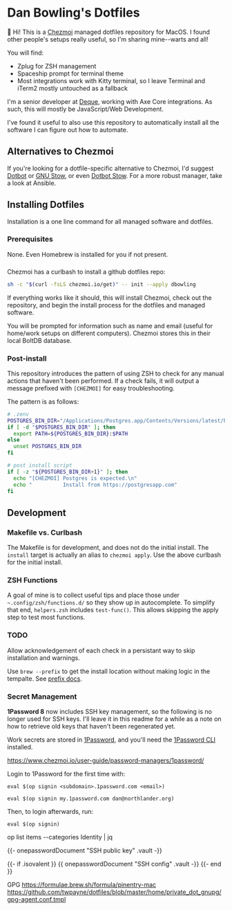 # Dan Bowling's Dotfiles

👋 Hi! This is a [Chezmoi](https://www.chezmoi.io) managed dotfiles repository for MacOS. I found other people's setups really useful, so I'm sharing mine--warts and all!

You will find:

- Zplug for ZSH management
- Spaceship prompt for terminal theme
- Most integrations work with Kitty terminal, so I leave Terminal and iTerm2 mostly untouched as a fallback

I'm a senior developer at [Deque](https://www.deque.com), working with Axe Core integrations. As such, this will mostly be JavaScript/Web Development.

I've found it useful to also use this repository to automatically install all the software I can figure out how to automate.

## Alternatives to Chezmoi

If you're looking for a dotfile-specific alternative to Chezmoi, I'd suggest [Dotbot](https://github.com/anishathalye/dotbot) or [GNU Stow](https://www.gnu.org/software/stow/stow.html), or even [Dotbot Stow](https://github.com/timbedard/dotbot-stow/). For a more robust manager, take a look at Ansible.

## Installing Dotfiles

Installation is a one line command for all managed software and dotfiles.

### Prerequisites

None. Even Homebrew is installed for you if not present.

###

Chezmoi has a curlbash to install a github dotfiles repo:

```sh
sh -c "$(curl -fsLS chezmoi.io/get)" -- init --apply dbowling
```

If everything works like it should, this will install Chezmoi, check out the repository, and begin the install process for the dotfiles and managed software.

You will be prompted for information such as name and email (useful for home/work setups on different computers). Chezmoi stores this in their local BoltDB database.

### Post-install

This repository introduces the pattern of using ZSH to check for any manual actions that haven't been performed. If a check fails, it will output a message prefixed with `[CHEZMOI]` for easy troubleshooting.

The pattern is as follows:

```bash
# .zenv
POSTGRES_BIN_DIR="/Applications/Postgres.app/Contents/Versions/latest/bin"
if [ -d "$POSTGRES_BIN_DIR" ]; then
  export PATH=${POSTGRES_BIN_DIR}:$PATH
else
  unset POSTGRES_BIN_DIR
fi

# post install script
if [ -z "${POSTGRES_BIN_DIR+1}" ]; then
  echo "[CHEZMOI] Postgres is expected.\n"
  echo "          Install from https://postgresapp.com"
fi
```

## Development

### Makefile vs. Curlbash

The Makefile is for development, and does not do the initial install. The `install` target is actually an alias to `chezmoi apply`. Use the above curlbash for the initial install.

### ZSH Functions

A goal of mine is to collect useful tips and place those under `~.config/zsh/functions.d/` so they show up in autocomplete. To simplify that end, `helpers.zsh` includes `test-func()`. This allows skipping the apply step to test most functions.

### TODO

Allow acknowledgement of each check in a persistant way to skip installation and warnings.

Use `brew --prefix` to get the install location without making logic in the tempalte.
See [prefix docs](https://docs.brew.sh/Manpage#--prefix---unbrewed---installed-formula-).

### Secret Management

**1Password 8** now includes SSH key management, so the following is no longer used for SSH keys. I'll leave it in this readme for a while as a note on how to retrieve old keys that haven't been regenerated yet.

Work secrets are stored in [1Password](https://1password.com/), and you'll need
the [1Password
CLI](https://support.1password.com/command-line-getting-started/) installed.

https://www.chezmoi.io/user-guide/password-managers/1password/

Login to 1Password for the first time with:

    eval $(op signin <subdomain>.1password.com <email>)

    eval $(op signin my.1password.com dan@northlander.org)

Then, to login afterwards, run:

    eval $(op signin)

op list items --categories Identity | jq

{{-   onepasswordDocument "SSH public key" .vault -}}

{{- if .isovalent }}
{{    onepasswordDocument "SSH config" .vault -}}
{{- end }}

GPG
https://formulae.brew.sh/formula/pinentry-mac
https://github.com/twpayne/dotfiles/blob/master/home/private_dot_gnupg/gpg-agent.conf.tmpl
